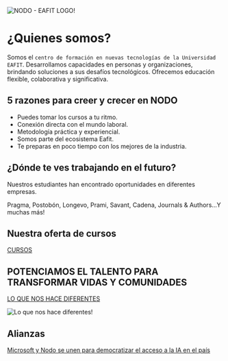 <!--

**Here are some ideas to get you started:**

🙋‍♀️ A short introduction - what is your organization all about?
🌈 Contribution guidelines - how can the community get involved?
👩‍💻 Useful resources - where can the community find your docs? Is there anything else the community should know?
🍿 Fun facts - what does your team eat for breakfast?
🧙 Remember, you can do mighty things with the power of [Markdown](https://docs.github.com/github/writing-on-github/getting-started-with-writing-and-formatting-on-github/basic-writing-and-formatting-syntax)
-->
![NODO - EAFIT LOGO!](https://es.nodoeafit.com/wp-content/uploads/2023/11/logo-nodo-azul.svg "NODO - EAFIT Logo")

# ¿Quienes somos?

Somos el `centro de formación en nuevas tecnologías de la Universidad EAFIT`. Desarrollamos capacidades en personas y organizaciones, brindando soluciones a sus desafíos tecnológicos. Ofrecemos educación flexible, colaborativa y significativa.

## 5 razones para creer y crecer en NODO

* Puedes tomar los cursos a tu ritmo.
* Conexión directa con el mundo laboral.
* Metodología práctica y experiencial.
* Somos parte del ecosistema Eafit.
* Te preparas en poco tiempo con los mejores de la industria.

## ¿Dónde te ves trabajando en el futuro?

Nuestros estudiantes han encontrado oportunidades en diferentes empresas. 

Pragma, Postobón, Longevo, Prami, Savant, Cadena, Journals & Authors...Y muchas más!

## Nuestra oferta de cursos

[CURSOS](https://es.nodoeafit.com/cursos-nodo/)

## POTENCIAMOS EL TALENTO PARA TRANSFORMAR VIDAS Y COMUNIDADES

[LO QUE NOS HACE DIFERENTES](https://es.nodoeafit.com/nodo-gestion-publica/)

![Lo que nos hace diferentes!](https://es.nodoeafit.com/wp-content/uploads/2024/08/Captura-de-pantalla-2024-08-28-a-las-11.02.46%E2%80%AFa.-m-2048x972.png "Lo que nos hace diferentes")

## Alianzas

[Microsoft y Nodo se unen para democratizar el acceso a la IA en el país](https://es.nodoeafit.com/ailab/)

